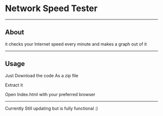 # Network Speed Tester
---------------------------------
About
---------------------------------

it checks your Internet speed every minute and makes a graph out of it

---------------------------------
Usage
---------------------------------

Just Download the code As a zip file

Extract it

Open Index.html with your preferred browser

---------------------------------

Currently Still updating but is fully functional :)



